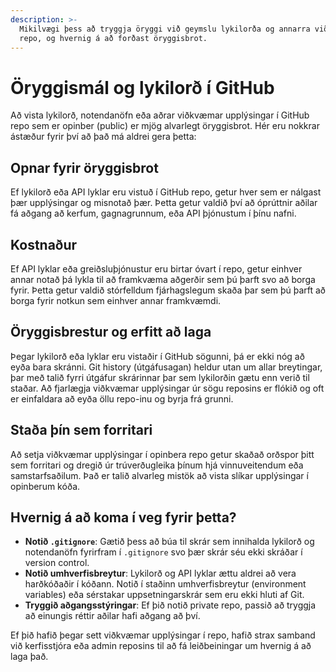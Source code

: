 ```yaml
---
description: >-
  Mikilvægi þess að tryggja öryggi við geymslu lykilorða og annarra viðkvæmra upplýsinga í GitHub
  repo, og hvernig á að forðast öryggisbrot.
---
```


# Öryggismál og lykilorð í GitHub

Að vista lykilorð, notendanöfn eða aðrar viðkvæmar upplýsingar í GitHub repo sem er opinber (public)
er mjög alvarlegt öryggisbrot. Hér eru nokkrar ástæður fyrir því að það má aldrei gera þetta:

## Opnar fyrir öryggisbrot

Ef lykilorð eða API lyklar eru vistuð í GitHub repo, getur hver sem er nálgast þær upplýsingar og
misnotað þær. Þetta getur valdið því að óprúttnir aðilar fá aðgang að kerfum, gagnagrunnum, eða API
þjónustum í þínu nafni.

## Kostnaður

Ef API lyklar eða greiðsluþjónustur eru birtar óvart í repo, getur einhver annar notað þá lykla til
að framkvæma aðgerðir sem þú þarft svo að borga fyrir. Þetta getur valdið stórfelldum fjárhagslegum
skaða þar sem þú þarft að borga fyrir notkun sem einhver annar framkvæmdi.

## Öryggisbrestur og erfitt að laga

Þegar lykilorð eða lyklar eru vistaðir í GitHub sögunni, þá er ekki nóg að eyða bara skránni. Git
history (útgáfusagan) heldur utan um allar breytingar, þar með talið fyrri útgáfur skrárinnar þar
sem lykilorðin gætu enn verið til staðar. Að fjarlægja viðkvæmar upplýsingar úr sögu reposins er
flókið og oft er einfaldara að eyða öllu repo-inu og byrja frá grunni.

## Staða þín sem forritari

Að setja viðkvæmar upplýsingar í opinbera repo getur skaðað orðspor þitt sem forritari og dregið úr
trúverðugleika þínum hjá vinnuveitendum eða samstarfsaðilum. Það er talið alvarleg mistök að vista
slíkar upplýsingar í opinberum kóða.

## Hvernig á að koma í veg fyrir þetta?

- **Notið `.gitignore`**: Gætið þess að búa til skrár sem innihalda lykilorð og notendanöfn
  fyrirfram í `.gitignore` svo þær skrár séu ekki skráðar í version control.
- **Notið umhverfisbreytur**: Lykilorð og API lyklar ættu aldrei að vera harðkóðaðir í kóðann. Notið
  í staðinn umhverfisbreytur (environment variables) eða sérstakar uppsetningarskrár sem eru ekki
  hluti af Git.
- **Tryggið aðgangsstýringar**: Ef þið notið private repo, passið að tryggja að einungis réttir
  aðilar hafi aðgang að því.

Ef þið hafið þegar sett viðkvæmar upplýsingar í repo, hafið strax samband við kerfisstjóra eða
admin reposins til að fá leiðbeiningar um hvernig á að laga það.
